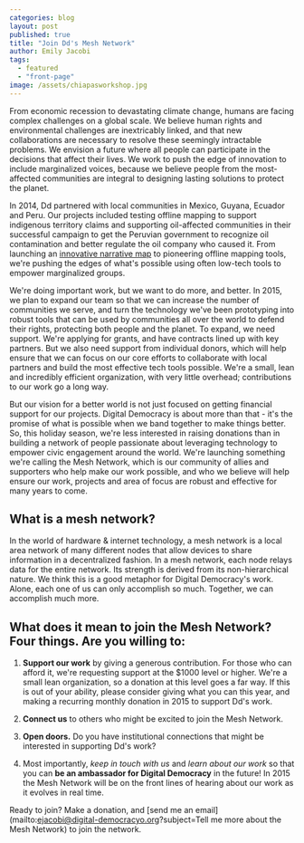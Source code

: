 ```yaml
---
categories: blog
layout: post
published: true
title: "Join Dd's Mesh Network"
author: Emily Jacobi
tags: 
  - featured
  - "front-page"
image: /assets/chiapasworkshop.jpg
---
```



From economic recession to devastating climate change, humans are facing complex challenges on a global scale. We  believe human rights and environmental challenges are inextricably linked, and that new collaborations are necessary to resolve these seemingly intractable problems. We envision a future where all people can participate in the decisions that affect their lives. We work to push the edge of innovation to include marginalized voices, because we believe people from the most-affected communities are integral to designing lasting solutions to protect the planet.

In 2014, Dd partnered with local communities in Mexico, Guyana, Ecuador and Peru. Our projects included testing offline mapping to support indigenous territory claims and supporting oil-affected communities in their successful campaign to get the Peruvian government to recognize oil contamination and better regulate the oil company who caused it. From launching an [innovative narrative map](http://www.digital-democracy.org/blog/using-maps-to-tell-the-story-of-clearwater-s-work-in-ecuador/) to pioneering offline mapping tools, we're pushing the edges of what's possible using often low-tech tools to empower marginalized groups.

We're doing important work, but we want to do more, and better. In 2015, we plan to expand our team so that we can increase the number of communities we serve, and turn the technology we've been prototyping into robust tools that can be used by communities all over the world to defend their rights, protecting both people and the planet. To expand, we need support. We're applying for grants, and have contracts lined up with key partners. But we also need support from individual donors, which will help ensure that we can focus on our core efforts to collaborate with local partners and build the most effective tech tools possible. We're a small, lean and incredibly efficient organization, with very little overhead; contributions to our work go a long way.

But our vision for a better world is not just focused on getting financial support for our projects. Digital Democracy is about more than that - it's the promise of what is possible when we band together to make things better. So, this holiday season, we're less interested in raising donations than in building a network of people passionate about leveraging technology to empower civic engagement around the world. We're launching something we're calling the Mesh Network, which is our community of allies and supporters who help make our work possible, and who we believe will help ensure our work, projects and area of focus are robust and effective for many years to come. 

## What is a mesh network?

In the world of hardware & internet technology, a mesh network is a local area network of many different nodes that allow devices to share information in a decentralized fashion. In a mesh network, each node relays data for the entire network. Its strength is derived from its non-hierarchical nature. We think this is a good metaphor for Digital Democracy's work. Alone, each one of us can only accomplish so much. Together, we can accomplish much more.  

## What does it mean to join the Mesh Network? Four things. Are you willing to:

1. **Support our work** by giving a generous contribution. For those who can afford it, we're requesting support at the $1000 level or higher. We're a small lean organization, so a donation at this level goes a far way. If this is out of your ability, please consider giving what you can this year, and making a recurring monthly donation in 2015 to support Dd's work.

2. **Connect us** to others who might be excited to join the Mesh Network.

3. **Open doors.** Do you have institutional connections that might be interested in supporting Dd's work? 

4. Most importantly, _keep in touch with us_ and _learn about our work_ so that you can **be an ambassador for Digital Democracy** in the future! In 2015 the Mesh Network will be on the front lines of hearing about our work as it evolves in real time.

Ready to join? Make a donation, and [send me an email](mailto:ejacobi@digital-democracyo.org?subject=Tell me more about the Mesh Network) to join the network. 